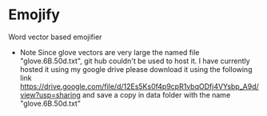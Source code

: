 # Emojify
Word vector based emojifier

- Note
Since glove vectors are very large the named file "glove.6B.50d.txt", git hub couldn't be used to host it. I have currently hosted it using my google drive please download it using the following link https://drive.google.com/file/d/12Es5Ks0f4p9cpR1vbqODfj4VYsbp_A9d/view?usp=sharing and save a copy in data folder with the name "glove.6B.50d.txt"
